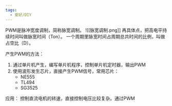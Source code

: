 ```yaml
---
tags:
  - 爱好/DIY
---
```


PWM是脉冲宽度调制，简称脉宽调制。
![[脉宽调制.png]]
再具体点，把高电平持续时间叫做脉宽时间（Ton）。
一个周期里脉宽时间占周期总共时间的比例，叫做占空比（D）。

产生PWM的方法：
1. 通过单片机产生，编写单片机程序，控制单片机定时器，输出PWM
2. 使用波形发生芯片，直接产生PWM信号，常用芯片：
	- NE555
	- TL494
	- SG3525


应用：
控制直流电机的转速，直接控制电压比较复杂。通过PWM
